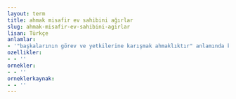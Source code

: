 ```yaml
---
layout: term
title: ahmak misafir ev sahibini ağırlar
slug: ahmak-misafir-ev-sahibini-agirlar
lisan: Türkçe
anlamlar:
- '"başkalarının görev ve yetkilerine karışmak ahmaklıktır" anlamında kullanılan bir söz'
ozellikler:
- - ''
ornekler:
- - ''
orneklerkaynak:
- - ''
---
```

